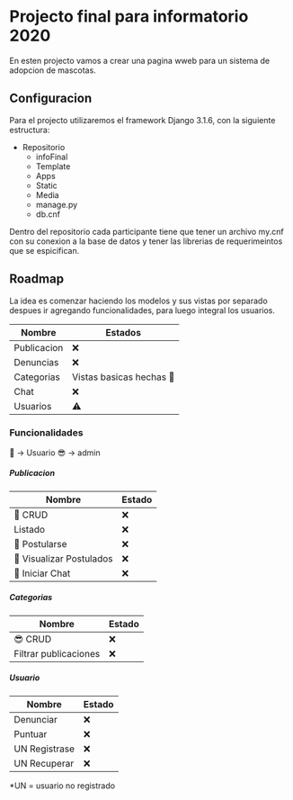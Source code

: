 # Projecto final para informatorio 2020
En esten projecto vamos a crear una pagina wweb para un sistema de adopcion de mascotas.

## Configuracion 
Para el projecto utilizaremos el framework Django 3.1.6, con la siguiente estructura: 
* Repositorio
  * infoFinal
  * Template
  * Apps
  * Static
  * Media
  * manage.py
  * db.cnf
  
Dentro del repositorio cada participante tiene que tener un archivo my.cnf con su conexion a la base de datos y tener las librerias de requerimeintos que se espicifican.

## Roadmap
La idea es comenzar haciendo los modelos y sus vistas por separado despues ir agregando funcionalidades, para luego integral los usuarios. 

Nombre | Estados 
--------|--------
Publicacion | :x:  
Denuncias  | :x:
Categorias | Vistas basicas hechas :construction_worker: 
Chat  | :x:
Usuarios | :warning: 

### Funcionalidades
:man: -> Usuario
:sunglasses: -> admin
##### Publicacion

Nombre | Estado
-------|-------
:man: CRUD | :x:
Listado | :x:
:man: Postularse | :x:
:man: Visualizar Postulados | :x:
:man: Iniciar Chat | :x: 

##### Categorias
Nombre | Estado
-------|-------
:sunglasses: CRUD | :x:
Filtrar publicaciones | :x:

##### Usuario
Nombre | Estado 
-------|-------
Denunciar | :x:
Puntuar   | :x:
UN Registrase | :x:
UN Recuperar | :x:

*UN = usuario no registrado
